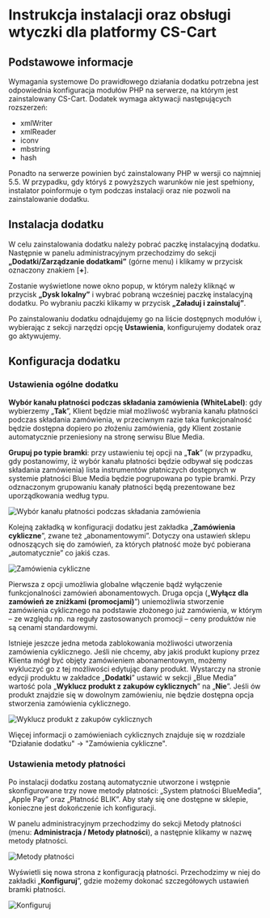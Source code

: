 # Instrukcja instalacji oraz obsługi wtyczki dla platformy CS-Cart

## Podstawowe informacje

Wymagania systemowe 
Do prawidłowego działania dodatku potrzebna jest odpowiednia konfiguracja modułów PHP na serwerze, na którym jest zainstalowany CS-Cart. Dodatek wymaga aktywacji następujących rozszerzeń: 
- xmlWriter 
- xmlReader 
- iconv 
- mbstring 
- hash 

Ponadto na serwerze powinien być zainstalowany PHP w wersji co najmniej 5.5. W przypadku, gdy któryś z powyższych warunków nie jest spełniony, instalator poinformuje o tym podczas instalacji oraz nie pozwoli na zainstalowanie dodatku. 


## Instalacja dodatku 

W celu zainstalowania dodatku należy pobrać paczkę instalacyjną dodatku. Następnie w panelu administracyjnym przechodzimy do sekcji **„Dodatki/Zarządzanie dodatkami”** (górne menu) i klikamy w przycisk oznaczony znakiem [**+**]. 

Zostanie wyświetlone nowe okno popup, w którym należy kliknąć w przycisk **„Dysk lokalny”** i wybrać pobraną wcześniej paczkę instalacyjną dodatku. Po wybraniu paczki klikamy w przycisk **„Załaduj i zainstaluj”**. 

 Po zainstalowaniu dodatku odnajdujemy go na liście dostępnych modułów i, wybierając z sekcji narzędzi opcję **Ustawienia**, konfigurujemy dodatek oraz go aktywujemy. 
 
 ## Konfiguracja dodatku 

### Ustawienia ogólne dodatku 

**Wybór kanału płatności podczas składania zamówienia (WhiteLabel)**: gdy wybierzemy „**Tak**”, Klient będzie miał możliwość wybrania kanału płatności podczas składania zamówienia, w przeciwnym razie taka funkcjonalność będzie dostępna dopiero po złożeniu zamówienia, gdy Klient zostanie automatycznie przeniesiony na stronę serwisu Blue Media. 

**Grupuj po typie bramki**: przy ustawieniu tej opcji na „**Tak**” (w przypadku, gdy postanowimy, iż wybór kanału płatności będzie odbywał się podczas składania zamówienia) lista instrumentów płatniczych dostępnych w systemie płatności Blue Media będzie pogrupowana po typie bramki. Przy odznaczonym grupowaniu kanały płatności będą prezentowane bez uporządkowania według typu. 

![Wybór kanału płatności podczas składania zamówienia](https://user-images.githubusercontent.com/87177993/126763397-ef9b899e-03ea-4ba6-ae1f-8fdbe0ff0ae2.jpg)

Kolejną zakładką w konfiguracji dodatku jest zakładka „**Zamówienia cykliczne**”, zwane też „abonamentowymi”. Dotyczy ona ustawień sklepu odnoszących się do zamówień, za których płatność może być pobierana „automatycznie” co jakiś czas. 

![Zamówienia cykliczne](https://user-images.githubusercontent.com/87177993/126763537-08f70dde-7fe1-490d-b25b-86b7ff965225.jpg)

Pierwsza z opcji umożliwia globalne włączenie bądź wyłączenie funkcjonalności zamówień abonamentowych. Druga opcja („**Wyłącz dla zamówień ze zniżkami (promocjami)**”) uniemożliwia stworzenie zamówienia cyklicznego na podstawie złożonego już zamówienia, w którym – ze względu np. na reguły zastosowanych promocji – ceny produktów nie są cenami standardowymi. 

Istnieje jeszcze jedna metoda zablokowania możliwości utworzenia zamówienia cyklicznego. Jeśli nie chcemy, aby jakiś produkt kupiony przez Klienta mógł być objęty zamówieniem abonamentowym, możemy wykluczyć go z tej możliwości edytując dany produkt. Wystarczy na stronie edycji produktu w zakładce „**Dodatki**” ustawić w sekcji „Blue Media” wartość pola „**Wyklucz produkt z zakupów cyklicznych**” na „**Nie**”. Jeśli ów produkt znajdzie się w dowolnym zamówieniu, nie będzie dostępna opcja stworzenia zamówienia cyklicznego. 

![Wyklucz produkt z zakupów cyklicznych](https://user-images.githubusercontent.com/87177993/126763771-35ca0234-3489-4029-83a9-486cca348cad.png)

Więcej informacji o zamówieniach cyklicznych znajduje się w rozdziale "Działanie dodatku" -> "Zamówienia cykliczne". 

### Ustawienia metody płatności 

Po instalacji dodatku zostaną automatycznie utworzone i wstępnie skonfigurowane trzy nowe metody płatności: „System płatności BlueMedia”, „Apple Pay” oraz „Płatność BLIK”. Aby stały się one dostępne w sklepie, konieczne jest dokończenie ich konfiguracji. 

W panelu administracyjnym przechodzimy do sekcji Metody płatności (menu: **Administracja / Metody płatności**), a następnie klikamy w nazwę metody płatności. 

![Metody płatności](https://user-images.githubusercontent.com/87177993/126764249-7c1c43e7-743d-4745-b279-e618a708496c.jpg)

 Wyświetli się nowa strona z konfiguracją płatności. Przechodzimy w niej do zakładki „**Konfiguruj**”, gdzie możemy dokonać szczegółowych ustawień bramki płatności. 
 
 ![Konfiguruj](https://user-images.githubusercontent.com/87177993/126764431-131d4212-8937-47e0-935b-859a783288ee.jpg)



